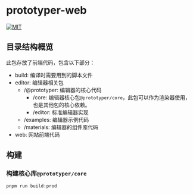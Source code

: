 # prototyper-web

[![MIT](https://img.shields.io/dub/l/vibe-d.svg?style=flat-square)](http://opensource.org/licenses/MIT)

## 目录结构概览

此包存放了前端代码，包含以下部分：

- build: 编译时需要用到的脚本文件
- editor: 编辑器相关包
  - /@prototyper: 编辑器的核心代码
    - /core: 编辑器核心包`@prototyper/core`，此包可以作为渲染器使用，也是其他包的核心依赖。
    - /editor: 标准编辑器实现
  - /examples: 编辑器示例代码
  - /materials: 编辑器的组件库代码
- web: 网站前端代码

## 构建

### 构建核心库`@prototyper/core`

```shell
pnpm run build:prod
```
